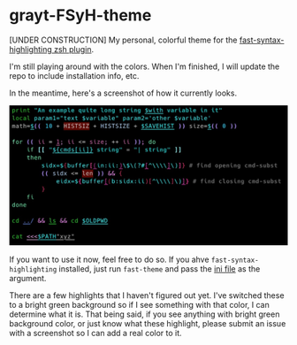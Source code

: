 # grayt-FSyH-theme
[UNDER CONSTRUCTION] My personal, colorful theme for the
[fast-syntax-highlighting zsh plugin](https://github.com/zdharma/fast-syntax-highlighting).

I'm still playing around with the colors. When I'm finished, I will update the
repo to include installation info, etc.

In the meantime, here's a screenshot of how it currently looks.

![](resource/grayt.jpg)

If you want to use it now, feel free to do so. If you ahve
`fast-syntax-highlighting` installed, just run `fast-theme` and pass the [ini
file](lib/grayt.ini) as the argument.

There are a few highlights that I haven't figured out yet. I've switched these
to a bright green background so if I see something with that color, I can
determine what it is. That being said, if you see anything with bright green
background color, or just know what these highlight, please submit an issue with
a screenshot so I can add a real color to it.


